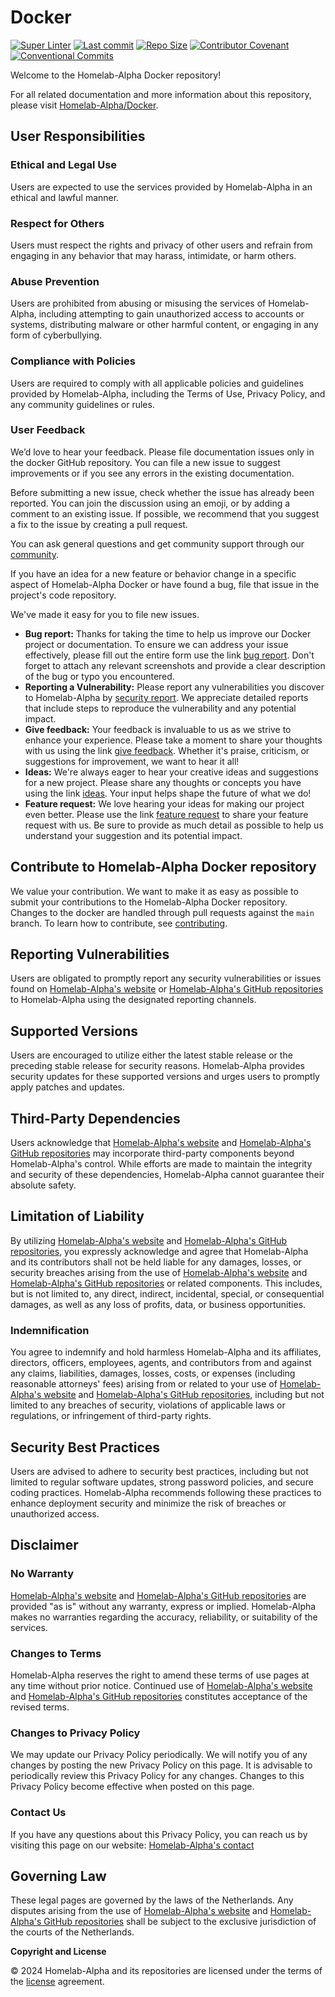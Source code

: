 # Docker

[![Super Linter](https://github.com/homelab-alpha/docker/actions/workflows/super_linter.yml/badge.svg)](https://github.com/homelab-alpha/docker/actions/workflows/super_linter.yml)
[![Last commit](https://img.shields.io/github/last-commit/homelab-alpha/docker?style=flat&logo=github&logoColor=96a1a9&label=Last%20commit&labelColor=313A41&color=BA935B&cacheSeconds=3600)](https://github.com/homelab-alpha/docker/commits/main/)
[![Repo Size](https://img.shields.io/github/repo-size/homelab-alpha/docker?style=flat&logo=github&logoColor=96a1a9&label=Repo%20size&labelColor=313A41&color=BA935B&cacheSeconds=3600)](https://github.com/homelab-alpha/docker/tree/main?tab=readme-ov-file#docker)
[![Contributor Covenant](https://img.shields.io/badge/Contributor%20Covenant-3.0-313A41?style=flat&logo=contributorcovenant&logoColor=96a1a9&&labelColor=313A41&color=BA935B)](https://github.com/homelab-alpha/docker/blob/main/CODE_OF_CONDUCT.md)
[![Conventional Commits](https://img.shields.io/badge/Conventional%20Commits-1.0.0-313A41?style=flat&logo=conventionalcommits&logoColor=96a1a9&&labelColor=313A41&color=BA935B)](https://conventionalcommits.org)

Welcome to the Homelab-Alpha Docker repository!

For all related documentation and more information about this repository, please
visit [Homelab-Alpha/Docker].

## User Responsibilities

### Ethical and Legal Use

Users are expected to use the services provided by Homelab-Alpha in an ethical
and lawful manner.

### Respect for Others

Users must respect the rights and privacy of other users and refrain from
engaging in any behavior that may harass, intimidate, or harm others.

### Abuse Prevention

Users are prohibited from abusing or misusing the services of Homelab-Alpha,
including attempting to gain unauthorized access to accounts or systems,
distributing malware or other harmful content, or engaging in any form of
cyberbullying.

### Compliance with Policies

Users are required to comply with all applicable policies and guidelines
provided by Homelab-Alpha, including the Terms of Use, Privacy Policy, and any
community guidelines or rules.

### User Feedback

We’d love to hear your feedback. Please file documentation issues only in the
docker GitHub repository. You can file a new issue to suggest improvements or if
you see any errors in the existing documentation.

Before submitting a new issue, check whether the issue has already been
reported. You can join the discussion using an emoji, or by adding a comment to
an existing issue. If possible, we recommend that you suggest a fix to the issue
by creating a pull request.

You can ask general questions and get community support through our [community].

If you have an idea for a new feature or behavior change in a specific aspect of
Homelab-Alpha Docker or have found a bug, file that issue in the project's
code repository.

We've made it easy for you to file new issues.

- **Bug report:** Thanks for taking the time to help us improve our Docker
  project or documentation. To ensure we can address your issue effectively,
  please fill out the entire form use the link [bug report]. Don't forget to
  attach any relevant screenshots and provide a clear description of the bug or
  typo you encountered.
- **Reporting a Vulnerability:** Please report any vulnerabilities you discover
  to Homelab-Alpha by [security report]. We appreciate detailed reports that
  include steps to reproduce the vulnerability and any potential impact.
- **Give feedback:** Your feedback is invaluable to us as we strive to enhance
  your experience. Please take a moment to share your thoughts with us using the
  link [give feedback]. Whether it's praise, criticism, or suggestions for
  improvement, we want to hear it all!
- **Ideas:** We're always eager to hear your creative ideas and suggestions for
  a new project. Please share any thoughts or concepts you have using the link
  [ideas]. Your input helps shape the future of what we do!
- **Feature request:** We love hearing your ideas for making our project even
  better. Please use the link [feature request] to share your feature request
  with us. Be sure to provide as much detail as possible to help us understand
  your suggestion and its potential impact.

## Contribute to Homelab-Alpha Docker repository

We value your contribution. We want to make it as easy as possible to submit
your contributions to the Homelab-Alpha Docker repository.
Changes to the docker are handled through pull requests against
the `main` branch. To learn how to contribute, see [contributing].

## Reporting Vulnerabilities

Users are obligated to promptly report any security vulnerabilities or issues
found on [Homelab-Alpha's website] or [Homelab-Alpha's GitHub repositories] to
Homelab-Alpha using the designated reporting channels.

## Supported Versions

Users are encouraged to utilize either the latest stable release or the
preceding stable release for security reasons. Homelab-Alpha provides security
updates for these supported versions and urges users to promptly apply patches
and updates.

## Third-Party Dependencies

Users acknowledge that [Homelab-Alpha's website] and [Homelab-Alpha's GitHub
repositories] may incorporate third-party components beyond Homelab-Alpha's
control. While efforts are made to maintain the integrity and security of these
dependencies, Homelab-Alpha cannot guarantee their absolute safety.

## Limitation of Liability

By utilizing [Homelab-Alpha's website] and [Homelab-Alpha's GitHub
repositories], you expressly acknowledge and agree that Homelab-Alpha and its
contributors shall not be held liable for any damages, losses, or security
breaches arising from the use of [Homelab-Alpha's website] and [Homelab-Alpha's
GitHub repositories] or related components. This includes, but is not limited
to, any direct, indirect, incidental, special, or consequential damages, as well
as any loss of profits, data, or business opportunities.

### Indemnification

You agree to indemnify and hold harmless Homelab-Alpha and its affiliates,
directors, officers, employees, agents, and contributors from and against any
claims, liabilities, damages, losses, costs, or expenses (including reasonable
attorneys' fees) arising from or related to your use of [Homelab-Alpha's
website] and [Homelab-Alpha's GitHub repositories], including but not limited to
any breaches of security, violations of applicable laws or regulations, or
infringement of third-party rights.

## Security Best Practices

Users are advised to adhere to security best practices, including but not
limited to regular software updates, strong password policies, and secure coding
practices. Homelab-Alpha recommends following these practices to enhance
deployment security and minimize the risk of breaches or unauthorized access.

## Disclaimer

### No Warranty

[Homelab-Alpha's website] and [Homelab-Alpha's GitHub repositories] are provided
"as is" without any warranty, express or implied. Homelab-Alpha makes no
warranties regarding the accuracy, reliability, or suitability of the services.

### Changes to Terms

Homelab-Alpha reserves the right to amend these terms of use pages at any time
without prior notice. Continued use of [Homelab-Alpha's website] and
[Homelab-Alpha's GitHub repositories] constitutes acceptance of the revised
terms.

### Changes to Privacy Policy

We may update our Privacy Policy periodically. We will notify you of any changes
by posting the new Privacy Policy on this page. It is advisable to periodically
review this Privacy Policy for any changes. Changes to this Privacy Policy
become effective when posted on this page.

### Contact Us

If you have any questions about this Privacy Policy, you can reach us by
visiting this page on our website: [Homelab-Alpha's contact]

## Governing Law

These legal pages are governed by the laws of the Netherlands. Any disputes
arising from the use of [Homelab-Alpha's website] and [Homelab-Alpha's GitHub
repositories] shall be subject to the exclusive jurisdiction of the courts of
the Netherlands.

**Copyright and License**

&copy; 2024 Homelab-Alpha and its repositories are licensed under the terms of
the [license] agreement.

[Homelab-Alpha/Docker]: https://homelab-alpha.nl/docker
[Homelab-Alpha's website]: https://homelab-alpha.nl
[Homelab-Alpha's GitHub repositories]: https://github.com/homelab-alpha
[community]: https://github.com/homelab-alpha/docker/discussions
[bug report]: https://github.com/homelab-alpha/docker/issues/new?assignees=homelab-alpha&labels=bug&projects=&template=bug_report.yml
[security report]: https://github.com/homelab-alpha/docker/issues/new?assignees=homelab-alpha&labels=security&projects=&template=security_report.yml
[give feedback]: https://github.com/homelab-alpha/docker/discussions/categories/feedback
[ideas]: https://github.com/homelab-alpha/docker/discussions/categories/ideas
[feature request]: https://github.com/homelab-alpha/docker/issues/new?assignees=homelab-alpha&labels=feature+request&projects=&template=feature_request.yml
[contributing]: CONTRIBUTING.md
[Homelab-Alpha's contact]: https://homelab-alpha.nl/contact
[license]: LICENSE.md
